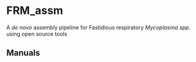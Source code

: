 FRM_assm
==============

A *de novo* assembly pipeline for Fastidious respiratory *Mycoplasma spp.* using open source tools

## Manuals

